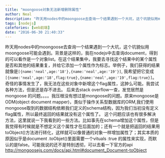 ```yaml
---
title: "moongoose对象无法新增删除属性"
author: Neal
description: "昨天用nodes中的moongoose去查询一个结果遇到一个大坑，这个坑貌似用moongoose可能会遇到。背景是这样的，我在nodejs中去查询document，得到的可以看作是一个对象list。在这个结果集中，我要去寻找这个结果中的某个属性是否和其他的结果重复，并给它添加一个属性作为标志。举例子，我们获得的结果就像是[{name:'neal',age:'18'},{name:'neal',age"
tags: [nodejs]
catefories: [web前端]
date: "2016-06-30 21:40:33"
---
```

昨天用nodes中的moongoose去查询一个结果遇到一个大坑，这个坑貌似用moongoose可能会遇到。背景是这样的，我在nodejs中去查询document，得到的可以看作是一个对象list。在这个结果集中，我要去寻找这个结果中的某个属性是否和其他的结果重复，并给它添加一个属性作为标志。举例子，我们获得的结果就像是```[{name:'neal',age:'18'},{name:'neal',age:'19'}]```,
我希望把它变成```[{name:'neal',age:'18',flag:true},{name:'neal',age:'19',flag:true}]```。奇怪的事情发生了，我无法在这些对象中新增这个flag属性，这肿么可能。我尝试各种方法，但是还是存不进去。
后来去stack overflow一查，发觉居然是mongoose  的问题。。。。我压根没有想过是mongoose的问题。原来mongoose是ODM(object document mapper)，类似于操作关系型数据库的ORM,我们使用mongoose取到的数据结构依赖我们定义的schema结构，因为我们当初没有定义flag属性，所以最终返回的结果就没有这个属性了。
这个问题应该也有很多解决方法，这里就说一下我看到的一些方法。比如事先在schema增加这个属性，但是我觉得有时候就是不想定义这个属性才在后面加的；还有一个就是把返回的结果用toObject()方法进行转化，这样就可以像普通的对象一样增加属性了；其实本质的原因似乎是document .toObjet()里面需要一个vituals :true 的属性来实现，而默认的是false。可能我说的还不是特别透彻，可以去看一下官方的api http://mongoosejs.com/docs/api.html#document_Document-toObject